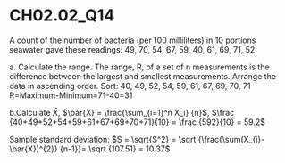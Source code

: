 # CH02.02_Q14 #

A count of the number of bacteria (per 100 milliliters) in 10 portions seawater gave these readings:
49, 70, 54, 67, 59, 40, 61, 69, 71, 52

a. Calculate the range. The range, R, of a set of n measurements is the difference between the largest and smallest measurements.
Arrange the data in ascending order. Sort: 40, 49, 52, 54, 59, 61, 67, 69, 70, 71
R=Maximum-Minimum=71-40=31

b.Calculate $\bar{X}$, $\bar{X} = \frac{\sum_{i=1}^n X_i} {n}$, $\frac {40+49+52+54+59+61+67+69+70+71}{10} = \frac {592}{10} = 59.2$

Sample standard deviation: $S = \sqrt{S^2} = \sqrt {\frac{\sum(X_{i}-\bar{X})^{2}} {n-1}}= \sqrt {107.51} = 10.37$
